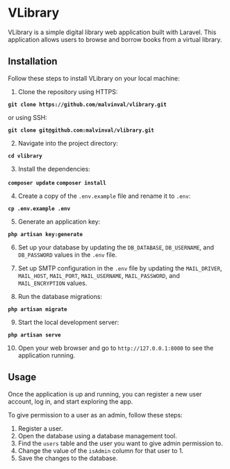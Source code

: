# VLibrary

VLibrary is a simple digital library web application built with Laravel. This application allows users to browse and borrow books from a virtual library.

## Installation

Follow these steps to install VLibrary on your local machine:

1. Clone the repository using HTTPS:

**```git clone https://github.com/malvinval/vlibrary.git```**

or using SSH:

**```git clone git@github.com:malvinval/vlibrary.git```**

2. Navigate into the project directory:

**```cd vlibrary```**

3. Install the dependencies:

**```composer update```**
**```composer install```**

4. Create a copy of the `.env.example` file and rename it to `.env`:

**```cp .env.example .env```**

5. Generate an application key:

**```php artisan key:generate```**

6. Set up your database by updating the `DB_DATABASE`, `DB_USERNAME`, and `DB_PASSWORD` values in the `.env` file.

7. Set up SMTP configuration in the `.env` file by updating the `MAIL_DRIVER`, `MAIL_HOST`, `MAIL_PORT`, `MAIL_USERNAME`, `MAIL_PASSWORD`, and `MAIL_ENCRYPTION` values. 

8. Run the database migrations:

**```php artisan migrate```**

9. Start the local development server:

**```php artisan serve```**

10. Open your web browser and go to ```http://127.0.0.1:8000``` to see the application running.

## Usage

Once the application is up and running, you can register a new user account, log in, and start exploring the app.

To give permission to a user as an admin, follow these steps:

1. Register a user.
2. Open the database using a database management tool.
3. Find the ```users``` table and the user you want to give admin permission to.
4. Change the value of the ```isAdmin``` column for that user to 1.
5. Save the changes to the database.
